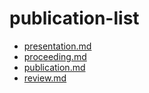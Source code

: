 # publication-list

- [presentation.md](./presentation.md)
- [proceeding.md](./proceeding.md)
- [publication.md](./publication.md)
- [review.md](./review.md)
